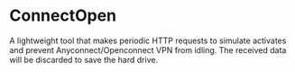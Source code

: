 # ConnectOpen
A lightweight tool that makes periodic HTTP requests to simulate activates and prevent Anyconnect/Openconnect VPN from idling. The received data will be discarded to save the hard drive.
